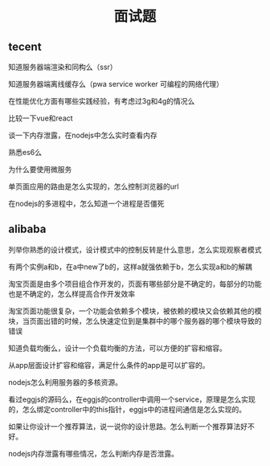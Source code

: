 <h1 align="center"> 面试题 </h1>


tecent
-

知道服务器端渲染和同构么（ssr）

知道服务器端离线缓存么（pwa service worker 可编程的网络代理）

在性能优化方面有哪些实践经验，有考虑过3g和4g的情况么

比较一下vue和react

谈一下内存泄露，在nodejs中怎么实时查看内存

熟悉es6么

为什么要使用微服务

单页面应用的路由是怎么实现的，怎么控制浏览器的url

在nodejs的多进程中，怎么知道一个进程是否僵死

alibaba
-

列举你熟悉的设计模式，设计模式中的控制反转是什么意思，怎么实现观察者模式

有两个实例a和b，在a中new了b的，这样a就强依赖于b，怎么实现a和b的解耦

淘宝页面是由多个项目组合作开发的，页面有哪些部分是不确定的，每部分的功能也是不确定的，怎么样提高合作开发效率

淘宝页面功能很复杂，一个功能会依赖多个模块，被依赖的模块又会依赖其他的模块，当页面出错的时候，怎么快速定位到是集群中的哪个服务器的哪个模块导致的错误

知道负载均衡么，设计一个负载均衡的方法，可以方便的扩容和缩容。

从app层面设计扩容和缩容，满足什么条件的app是可以扩容的。

nodejs怎么利用服务器的多核资源。

看过eggjs的源码么，在eggjs的controller中调用一个service，原理是怎么实现的，怎么绑定controller中的this指针，eggjs中的进程间通信是怎么实现的。

如果让你设计一个推荐算法，说一说你的设计思路。怎么判断一个推荐算法好不好。

nodejs内存泄露有哪些情况，怎么判断内存是否泄露。





